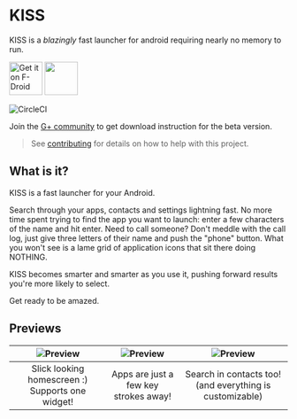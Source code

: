 KISS
======
KISS is a *blazingly* fast launcher for android requiring nearly no memory to run.

[<img src="https://f-droid.org/badge/get-it-on.png" alt="Get it on F-Droid" height="60">](https://f-droid.org/app/fr.neamar.kiss)
<a href="https://play.google.com/store/apps/details?id=fr.neamar.kiss"><img src="https://play.google.com/intl/en_us/badges/images/generic/en_badge_web_generic.png" height="60"></a>

![CircleCI](https://img.shields.io/circleci/project/github/Neamar/KISS.svg?style=flat-square)

Join the [G+ community](https://plus.google.com/communities/116489528310489783081) to get download instruction for the beta version.

> See [contributing](CONTRIBUTING.md) for details on how to help with this project.


What is it?
------------
KISS is a fast launcher for your Android.

Search through your apps, contacts and settings lightning fast.
No more time spent trying to find the app you want to launch: enter a few characters of the name and hit enter.
Need to call someone? Don't meddle with the call log, just give three letters of their name and push the "phone" button.
What you won't see is a lame grid of application icons that sit there doing NOTHING.

KISS becomes smarter and smarter as you use it, pushing forward results you're more likely to select.

Get ready to be amazed.


Previews
---------------------

|![Preview](https://user-images.githubusercontent.com/1615426/47822548-d6804a00-dd64-11e8-967a-0a027ae4ed40.png) | ![Preview](https://user-images.githubusercontent.com/1615426/47822549-d6804a00-dd64-11e8-9c8e-fa74881badfc.png) | ![Preview](https://user-images.githubusercontent.com/1615426/47822605-f7489f80-dd64-11e8-88a8-b5ebec461e1d.png) |
|:-------------------:|:------------------------:|:-----------------:|
| Slick looking homescreen :) Supports one widget! | Apps are just a few key strokes away! | Search in contacts too! (and everything is customizable) |
